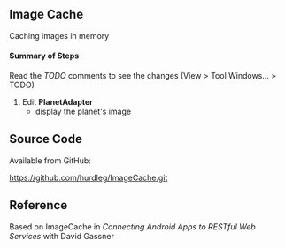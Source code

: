 ## Image Cache ##
  Caching images in memory

#### Summary of Steps ####
  Read the *TODO* comments to see the changes (View > Tool Windows... > TODO)

  1. Edit **PlanetAdapter**
     * display the planet's image

## Source Code ##

  Available from GitHub:

  https://github.com/hurdleg/ImageCache.git

## Reference ##

  Based on ImageCache in _Connecting Android Apps to RESTful Web Services_ with David Gassner
